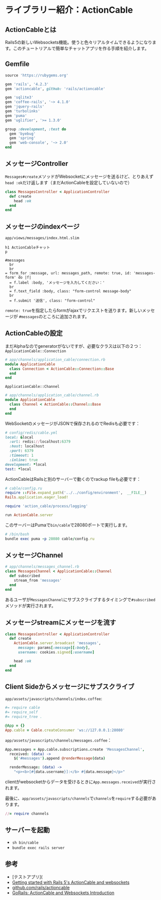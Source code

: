 # ライブラリー紹介：ActionCable

## ActionCableとは
Rails5の新しいWebsockets機能。使うと色々リアルタイムできるようになります。このチュートリアルで簡単なチャットアプリを作る手順を紹介します。

## Gemfile
```Ruby
source 'https://rubygems.org'

gem 'rails', '4.2.3'
gem 'actioncable', github: 'rails/actioncable'

gem 'sqlite3'
gem 'coffee-rails', '~> 4.1.0'
gem 'jquery-rails'
gem 'turbolinks'
gem 'puma'
gem 'uglifier', '>= 1.3.0'

group :development, :test do
  gem 'byebug'
  gem 'spring'
  gem 'web-console', '~> 2.0'
end
```

## メッセージController

`Messages#create`メソッドがWebsocketにメッセージを送るけど、とりあえず`head :ok`だけ返します（まだActionCableを設定していないので）

```Ruby
class MessagesController < ApplicationController
  def create
    head :ok
  end
end
```


## メッセージのindexページ

`app/views/messages/index.html.slim`

```Slim
h1 ActionCableチャット
p

#messages
  br
  br
= form_for :message, url: messages_path, remote: true, id: 'messages-form' do |f|
  = f.label :body, 'メッセージを入力してください：'
  br
  = f.text_field :body, class: "form-control message-body"
  br
  = f.submit '送信', class: "form-control"
```

`remote: true`を指定したらformがajaxでリクエストを送ります。新しいメッセージが
`#messages`のところに追加されます。

## ActionCableの設定
まだAlphaなのでgeneratorがないですが、必要なクラスは以下の２つ：
`ApplicationCable::Connection`

```Ruby
# app/channels/application_cable/connection.rb
module ApplicationCable
  class Connection < ActionCable::Connection::Base
  end
end
```

`ApplicationCable::Channel`

```Ruby
# app/channels/application_cable/channel.rb
module ApplicationCable
  class Channel < ActionCable::Channel::Base
  end
end
```

WebSocketのメッセージがJSONで保存されるのでRedisも必要です：

```Ruby
# config/redis/cable.yml
local: &local
  :url: redis://localhost:6379
  :host: localhost
  :port: 6379
  :timeout: 1
  :inline: true
development: *local
test: *local
```

ActionCableはRailsと別のサーバーで動くのでrackup fileも必要です：

```Ruby
# cable/config.ru
require ::File.expand_path('../../config/environment',  __FILE__)
Rails.application.eager_load!

require 'action_cable/process/logging'

run ActionCable.server
```

このサーバーはPumaで`bin/cable`で28080ポートで実行します。

```Ruby
# /bin/bash
bundle exec puma -p 28080 cable/config.ru
```

## メッセージChannel
```Ruby
# app/channels/messages_channel.rb
class MessagesChannel < ApplicationCable::Channel
  def subscribed
    stream_from 'messages'
  end
end
```
あるユーザが`MessagesChannel`にサブスクライブするタイミングで`#subscribed`メソッドが実行されます。

## メッセージstreamにメッセージを流す

```Ruby
class MessagesController < ApplicationController
  def create
    ActionCable.server.broadcast 'messages',
      message: params[:message][:body],
      username: cookies.signed[:username]

    head :ok
  end
end
```

## Client Sideからメッセージにサブスクライブ

`app/assets/javascripts/channels/index.coffee`:

```Ruby
#= require cable
#= require_self
#= require_tree .

@App = {}
App.cable = Cable.createConsumer 'ws://127.0.0.1:28080'
```

`app/assets/javascripts/channels/messages.coffee`：

```Coffeescript
App.messages = App.cable.subscriptions.create 'MessagesChannel',
  received: (data) ->
    $('#messages').append @renderMessage(data)

  renderMessage: (data) ->
    "<p><b>[#{data.username}]:</b> #{data.message}</p>"
```
clientがwebsocketからデータを受けるときに`App.messages.received`が実行されます。

最後に、`app/assets/javascripts/channels`で`channels`を`require`する必要があります。

```Ruby
//= require channels
```

## サーバーを起動
* `sh bin/cable`
* `bundle exec rails server`

## 参考
* [テストアプリ](
* [Getting started with Rails 5's ActionCable and websockets](http://nithinbekal.com/posts/rails-action-cable/)
* [github.com/rails/actioncable](https://github.com/rails/actioncable)
* [GoRails: ActionCable and Websockets Introduction](https://gorails.com/episodes/rails-5-actioncable-websockets)
